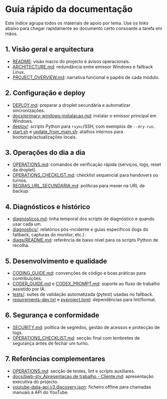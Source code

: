 # Guia rápido da documentação

Este índice agrupa todos os materiais de apoio por tema. Use os links abaixo para chegar rapidamente ao documento certo consoante a tarefa em mãos.

## 1. Visão geral e arquitectura
- [README](../README.md): visão macro do projecto e avisos operacionais.
- [ARCHITECTURE.md](../ARCHITECTURE.md): redundância entre emissor Windows e fallback Linux.
- [PROJECT_OVERVIEW.md](PROJECT_OVERVIEW.md): narrativa funcional e papéis de cada módulo.

## 2. Configuração e deploy
- [DEPLOY.md](../DEPLOY.md): preparar a droplet secundária e automatizar sincronizações.
- [docs/primary-windows-instalacao.md](primary-windows-instalacao.md): instalar o emissor principal em Windows.
- [deploy/](../deploy): scripts Python para `rsync`/SSH, com exemplos de `--dry-run`.
- [start.sh](../start.sh) e [update_from_main.sh](../update_from_main.sh): atalhos internos para bootstrap/actualizações locais.

## 3. Operações do dia a dia
- [OPERATIONS.md](../OPERATIONS.md): comandos de verificação rápida (serviços, logs, reset da droplet).
- [OPERATIONS_CHECKLIST.md](OPERATIONS_CHECKLIST.md): checklist sequencial para handovers ou turnos.
- [REGRAS_URL_SECUNDARIA.md](REGRAS_URL_SECUNDARIA.md): políticas para mexer na URL de backup.

## 4. Diagnósticos e histórico
- [diagnósticos.md](diagnósticos.md): linha temporal dos scripts de diagnóstico e quando usar cada um.
- [diagnostics/](diagnostics): relatórios pós-incidente e guias específicos (logs do fallback, capturas do monitor, etc.).
- [diags/README.md](../diags/README.md): referência de baixo nível para os scripts Python de recolha.

## 5. Desenvolvimento e qualidade
- [CODING_GUIDE.md](CODING_GUIDE.md): convenções de código e boas práticas para contribuições.
- [CODER_GUIDE.md](../CODER_GUIDE.md) e [CODEX_PROMPT.md](CODEX_PROMPT.md): suporte ao fluxo de trabalho assistido por IA.
- [tests/](../tests): suites de validação automatizada (pytest) usadas no fallback.
- [requirements-dev.txt](../requirements-dev.txt) e [pyproject.toml](../pyproject.toml): dependências para lint/format.

## 6. Segurança e conformidade
- [SECURITY.md](../SECURITY.md): política de segredos, gestão de acessos e protecção de logs.
- [OPERATIONS_CHECKLIST.md](OPERATIONS_CHECKLIST.md): secção final com lembretes de segurança antes de fechar um turno.

## 7. Referências complementares
- [OPERATIONS.md](../OPERATIONS.md): secção de testes, lint e scripts auxiliares.
- [docs/bwb-sty_Apresentacao de trabalho - Cliente.md](bwb-sty_Apresentacao%20de%20trabalho%20-%20Cliente.md): apresentação executiva do projecto.
- [youtube-data-api.v3.discovery.json](youtube-data-api.v3.discovery.json): ficheiro offline para chamadas manuais à API do YouTube.

